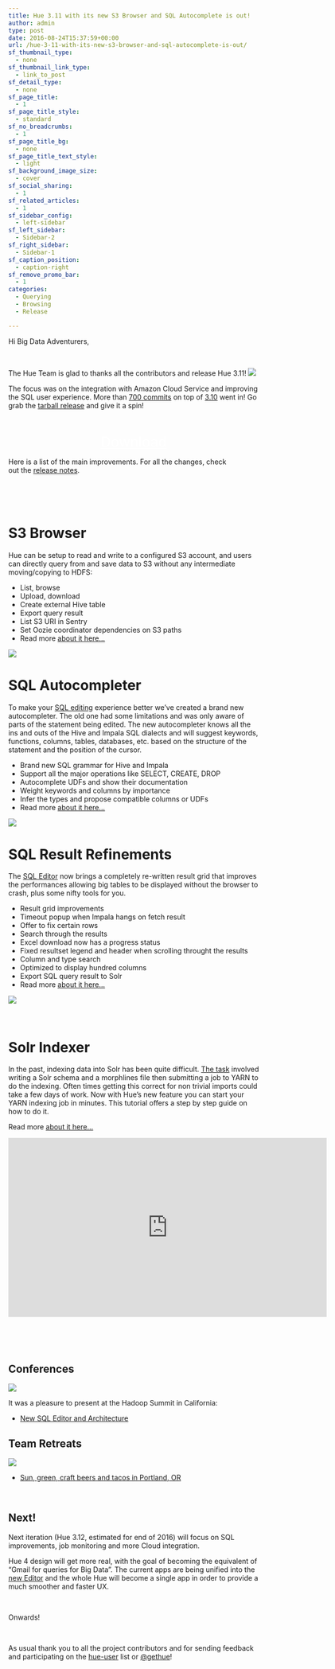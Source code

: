 ```yaml
---
title: Hue 3.11 with its new S3 Browser and SQL Autocomplete is out!
author: admin
type: post
date: 2016-08-24T15:37:59+00:00
url: /hue-3-11-with-its-new-s3-browser-and-sql-autocomplete-is-out/
sf_thumbnail_type:
  - none
sf_thumbnail_link_type:
  - link_to_post
sf_detail_type:
  - none
sf_page_title:
  - 1
sf_page_title_style:
  - standard
sf_no_breadcrumbs:
  - 1
sf_page_title_bg:
  - none
sf_page_title_text_style:
  - light
sf_background_image_size:
  - cover
sf_social_sharing:
  - 1
sf_related_articles:
  - 1
sf_sidebar_config:
  - left-sidebar
sf_left_sidebar:
  - Sidebar-2
sf_right_sidebar:
  - Sidebar-1
sf_caption_position:
  - caption-right
sf_remove_promo_bar:
  - 1
categories:
  - Querying
  - Browsing
  - Release

---
```

Hi Big Data Adventurers,

&nbsp;

The Hue Team is glad to thanks all the contributors and release Hue 3.11! [<img src="https://cdn.gethue.com/uploads/2015/08/hue-logo-copy.png" />][1]

The focus was on the integration with Amazon Cloud Service and improving the SQL user experience. More than [700 commits][2] on top of [3.10][3] went in! Go grab the [tarball release][4] and give it a spin!

<p style="text-align: center;">
  <a class="sf-button standard accent standard  dropshadow" style="color: #fff!important; font-size: 200%;" title="Click to download the tarball release" href="https://cdn.gethue.com/downloads/releases/3.11.0/hue-3.11.0.tgz" target="_blank" rel="noopener noreferrer"><br /> <span class="text">Download</span><br /> </a>
</p>

Here is a list of the main improvements. For all the changes, check out the [release notes][2].

&nbsp;

&nbsp;

# S3 Browser

Hue can be setup to read and write to a configured S3 account, and users can directly query from and save data to S3 without any intermediate moving/copying to HDFS:

<div class="itemizedlist">
  <ul class="itemizedlist">
    <li class="listitem">
      List, browse
    </li>
    <li class="listitem">
      Upload, download
    </li>
    <li class="listitem">
      Create external Hive table
    </li>
    <li class="listitem">
      Export query result
    </li>
    <li class="listitem">
      List S3 URI in Sentry
    </li>
    <li class="listitem">
      Set Oozie coordinator dependencies on S3 paths
    </li>
    <li class="listitem">
      Read more <a href="https://gethue.com/introducing-s3-support-in-hue/">about it here...</a>
    </li>
  </ul>
</div>

[<img src="https://cdn.gethue.com/uploads/2016/08/s3-upload-1024x483.png"  />][5]

#

# SQL Autocompleter

To make your [SQL editing][6] experience better we’ve created a brand new autocompleter. The old one had some limitations and was only aware of parts of the statement being edited. The new autocompleter knows all the ins and outs of the Hive and Impala SQL dialects and will suggest keywords, functions, columns, tables, databases, etc. based on the structure of the statement and the position of the cursor.

<div class="itemizedlist">
  <ul class="itemizedlist">
    <li class="listitem">
      Brand new SQL grammar for Hive and Impala
    </li>
    <li class="listitem">
      Support all the major operations like SELECT, CREATE, DROP
    </li>
    <li class="listitem">
      Autocomplete UDFs and show their documentation
    </li>
    <li class="listitem">
      Weight keywords and columns by importance
    </li>
    <li class="listitem">
      Infer the types and propose compatible columns or UDFs
    </li>
    <li class="listitem">
      Read more <a href="https://gethue.com/brand-new-autocompleter-for-hive-and-impala/">about it here...</a>
    </li>
  </ul>
</div>

[<img src="https://cdn.gethue.com/uploads/2016/08/sql-autocomp-1024x480.png" />][7]

#

# SQL Result Refinements

The [SQL Editor][8] now brings a completely re-written result grid that improves the performances allowing big tables to be displayed without the browser to crash, plus some nifty tools for you.

<div class="itemizedlist">
  <ul class="itemizedlist">
    <li class="listitem">
      Result grid improvements
    </li>
    <li class="listitem">
      Timeout popup when Impala hangs on fetch result
    </li>
    <li class="listitem">
      Offer to fix certain rows
    </li>
    <li class="listitem">
      Search through the results
    </li>
    <li class="listitem">
      Excel download now has a progress status
    </li>
    <li class="listitem">
      Fixed resultset legend and header when scrolling throught the results
    </li>
    <li class="listitem">
      Column and type search
    </li>
    <li class="listitem">
      Optimized to display hundred columns
    </li>
    <li class="listitem">
      Export SQL query result to Solr
    </li>
    <li class="listitem">
      Read more <a href="https://gethue.com/new-features-in-the-sql-results-grid-in-hive-and-impala/">about it here...</a>
    </li>
  </ul>
</div>

[<img src="https://cdn.gethue.com/uploads/2016/08/result-refine-1024x542.png" />][9]

&nbsp;

#

# Solr Indexer

In the past, indexing data into Solr has been quite difficult. [The task][10] involved writing a Solr schema and a morphlines file then submitting a job to YARN to do the indexing. Often times getting this correct for non trivial imports could take a few days of work. Now with Hue’s new feature you can start your YARN indexing job in minutes. This tutorial offers a step by step guide on how to do it.

Read more [about it here...][11]

<iframe src="https://player.vimeo.com/video/179731492?dnt=1&app_id=122963" width="640" height="360" frameborder="0" title="Hadoop tutorial - Easy indexing into Apache Solr with Hue" allow="autoplay; fullscreen" allowfullscreen></iframe>

&nbsp;

&nbsp;

## Conferences

<img src="https://cdn.gethue.com/uploads/2016/06/IMG_4229-1024x768.jpg"  />

It was a pleasure to present at the Hadoop Summit in California:

  * [New SQL Editor and Architecture][12]

## Team Retreats

[<img src="https://cdn.gethue.com/uploads/2016/08/IMG_4409-1024x768.jpg"  />][13]

  * [Sun, green, craft beers and tacos in Portland, OR][14]

&nbsp;

## **Next!**

Next iteration (Hue 3.12, estimated for end of 2016) will focus on SQL improvements, job monitoring and more Cloud integration.

Hue 4 design will get more real, with the goal of becoming the equivalent of “Gmail for queries for Big Data”. The current apps are being unified into the [new Editor][8] and the whole Hue will become a single app in order to provide a much smoother and faster UX.

&nbsp;

Onwards!

&nbsp;

As usual thank you to all the project contributors and for sending feedback and participating on the [hue-user][15] list or [@gethue][16]!

&nbsp;

 [1]: https://cdn.gethue.com/uploads/2015/08/hue-logo-copy.png
 [2]: http://cloudera.github.io/hue/docs-3.11.0/release-notes/release-notes-3.11.0.html
 [3]: https://gethue.com/hue-3-10-with-its-new-sql-editor-is-out/
 [4]: https://cdn.gethue.com/downloads/releases/3.11.0/hue-3.11.0.tgz
 [5]: https://cdn.gethue.com/uploads/2016/08/s3-upload.png
 [6]: https://gethue.com/sql-editor-for-solr-sql/
 [7]: https://cdn.gethue.com/uploads/2016/08/sql-autocomp.png
 [8]: https://gethue.com/sql-editor/
 [9]: https://cdn.gethue.com/uploads/2016/08/result-refine.png
 [10]: https://gethue.com/hadoop-tutorials-season-ii-7-how-to-index-and-search/
 [11]: https://gethue.com/easy-indexing-of-data-into-solr/
 [12]: https://gethue.com/hadoop-summit-san-jose-2016-hue-sql-editor-and-architecture/
 [13]: https://cdn.gethue.com/uploads/2016/08/IMG_4409.jpg
 [14]: https://gethue.com/mini-team-retreat-in-portland/
 [15]: http://groups.google.com/a/cloudera.org/group/hue-user
 [16]: https://twitter.com/gethue
